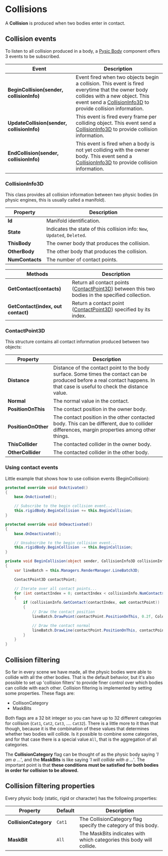 # Collisions

A **Collision** is produced when two bodies enter in contact.

## Collision events

To listen to all collision produced in a body, a [Pysic Body](index.md) component offers 3 events to be subscribed.

| Event | Description |
| --- | --- | 
| **BeginCollision(sender, collisionInfo)** | Event fired when two objects begin a collision. This event is fired everytime that the owner body collides with a new object. This event send a [CollisionInfo3D](#collisioninfo3d) to provide collision information. |
| **UpdateCollision(sender, collisionInfo)** | This event is fired every frame per colliding object. This event send a [CollisionInfo3D](#collisioninfo3d) to provide collision information. |
| **EndCollision(sender, collisionInfo)** | This event is fired when a body is not yet colliding with the owner body. This event send a [CollisionInfo3D](#collisioninfo3d) to provide collision information. |

### CollisionInfo3D

This class provides all collision information between two physic bodies (in physic engines, this is usually called a manifold).

| Property | Description |
| --- | --- |
| **Id** | Manifold identification. |
| **State** | Indicates the state of this collision info: `New`, `Updated`, `Deleted`. |
| **ThisBody** | The owner body that produces the collision. |
| **OtherBody** | The other body that produces the collision. |
| **NumContacts** | The number of contact points. |

| Methods | Description |
| --- | --- |
| **GetContact(contacts)** | Return all contact points ([ContactPoint3D](#contactpoint3d)) between this two bodies in the specified collection. |
| **GetContact(index, out contact)** | Return a contact point ([ContactPoint3D](#contactpoint3d)) specified by its index. |

### ContactPoint3D

This structure contains all contact information produced between two objects:

| Property | Description |
| --- | --- |
| **Distance** | Distance of the contact point to the body surface. Some times the contact can be produced before a real contact happens. In that case is useful to check the distance value. |
| **Normal** | The normal value in the contact. |
| **PositionOnThis** | The contact position in the owner body. |
| **PositionOnOther** | The contact position in the other contacted body. This can be different, due to collider differences, margin properties among other things. |
| **ThisCollider** | The contacted collider in the owner body. |
| **OtherCollider** | The contacted collider in the other body. |


### Using contact events 

Little example that shows how to use collision events (BeginCollision):

```csharp
protected override void OnActivated()
{
    base.OnActivated();

    // Subscribe to the begin collision event...
    this.rigidBody.BeginCollision += this.BeginCollision;
}

protected override void OnDeactivated()
{
    base.OnDeactivated();

    // Unsubscribe to the begin collision event...
    this.rigidBody.BeginCollision -= this.BeginCollision;
}

private void BeginCollision(object sender, CollisionInfo3D collisionInfo)
{
    var lineBatch = this.Managers.RenderManager.LineBatch3D;

    ContactPoint3D contactPoint;

    // Iterate over all contact points...
    for (int contactIndex = 0; contactIndex < collisionInfo.NumContacts; contactIndex++)
    {
        if (collisionInfo.GetContact(contactIndex, out contactPoint))
        {
            // Draw the contact position
            lineBatch.DrawPoint(contactPoint.PositionOnThis, 0.2f, Color.Red);

            // Draw the contact normal
            lineBatch.DrawLine(contactPoint.PositionOnThis, contactPoint.PositionOnThis + (contactPoint.Normal * 0.5f), Color.Yellow);
        }
    }
}

```


## Collision filtering
So far in every scene we have made, all the physic bodies were able to collide with all the other bodies. That is the default behavior, but it's also possible to set up 'collision filters' to provide finer control over which bodies can collide with each other. Collision filtering is implemented by setting some properties. These flags are:

* CollisonCategory
* MaskBits

Both flags are a 32 bit integer so you can have up to 32 different categories for collision (`Cat1`, `Cat2`, `Cat3`, .... `Cat32`). There is a little more to it than that though, because it is the combination of these values that determines whether two bodies will collide.
Is it possible to combine some categories, and for that case there is a special value `All`, that is the aggregation of all categories.

The **CollisionCategory** flag can be thought of as the physic body saying *'I am a ...'*, and the **MaskBits** is like saying *'I will collide with a ...'*. The important point is that **these conditions must be satisfied for both bodies in order for collision to be allowed.**

## Collision filtering properties

Every physic body (static, rigid or character) has the following properties:

| Property | Default | Description |
| --- | --- | --- |
| **CollisionCategory**| `Cat1` | The CollisionCategory flag specify the category of this body. | 
| **MaskBit**| `All` | The MaskBits indicates with which categories this body will collide. |